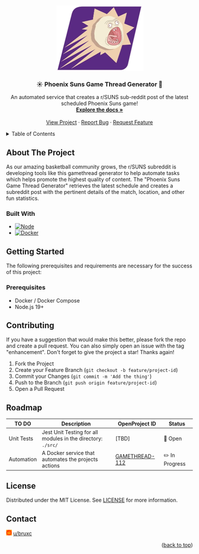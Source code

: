 <!-- PROJECT LOGO -->
<br />
<div align="center">
  <a href="https://github.com/redditsuns/gamethread/">
    <img src="docs/logo.png" alt="Logo" width="235" height="177">
  </a>
  <h3 align="center">☀️ Phoenix Suns Game Thread Generator 🤖</h3>
  <p align="center">
    An automated service that creates a r/SUNS sub-reddit post of the latest scheduled Phoenix Suns game!
    <br />
    <a href="https://github.com/redditsuns/gamethread"><strong>Explore the docs »</strong></a>
    <br />
    <br />
    <a href="https://agile.sunsreddit.net/projects/suns-gamethread-project/">View Project</a>
    ·
    <a href="https://github.com/redditsuns/gamethread/issues">Report Bug</a>
    ·
    <a href="https://github.com/redditsuns/gamethread/issues">Request Feature</a>
  </p>
</div>

<!-- TABLE OF CONTENTS -->
<a name="readme-top"></a>
<details>
  <summary>Table of Contents</summary>
  <ol>
    <li>
      <a href="#about-the-project">About The Project</a>
      <ul>
        <li><a href="#built-with">Built With</a></li>
      </ul>
    </li>
    <li>
      <a href="#getting-started">Getting Started</a>
      <ul>
        <li><a href="#prerequisites">Prerequisites</a></li>
      </ul>
    </li>
    <li><a href="#contributing">Contributing</a></li>
    <li><a href="#roadmap">Roadmap</a></li>
        <li><a href="#license">License</a></li>
    <li><a href="#contact">Contact</a></li>
  </ol>
</details>

<!-- ABOUT THE PROJECT -->
## About The Project
As our amazing basketball community grows, the r/SUNS subreddit is developing tools like 
this gamethread generator to help automate tasks which helps promote the highest quality of content.
The "Phoenix Suns Game Thread Generator" retrieves the latest schedule and creates a subreddit post
with the pertinent details of the match, location, and other fun statistics.

<!-- BUILD WITH -->
### Built With
* [![Node][node-shield]][node-url]
* [![Docker][docker-shield]][docker-url]

<!-- GETTING STARTED -->
## Getting Started
The following prerequisites and requirements are necessary for the success of this project:

<!-- Prerequisities -->
### Prerequisites
* Docker / Docker Compose
* Node.js 19+

<!-- CONTRIBUTING -->
## Contributing
If you have a suggestion that would make this better, please fork the repo and create a pull request. You can also simply open an issue with the tag "enhancement".
Don't forget to give the project a star! Thanks again!

1. Fork the Project
2. Create your Feature Branch (`git checkout -b feature/project-id`)
3. Commit your Changes (`git commit -m 'Add the thing'`)
4. Push to the Branch (`git push origin feature/project-id`)
5. Open a Pull Request

<!-- ROADMAP -->
## Roadmap

| TO DO      | Description                                                  | OpenProject ID           | Status        |
| --         | --                                                           | --                       | --            |
| Unit Tests | Jest Unit Testing for all modules in the directory: `./src/` | [TBD]                    | 📑 Open       | 
| Automation | A Docker service that automates the projects actions         | [GAMETHREAD-112][rm-112] | ✏️ In Progress |

<!-- LICENSE -->
## License
Distributed under the MIT License. See [LICENSE][license-url] for more information.

<!-- CONTACT -->
## Contact
<html>
  <body>
    <p><img src="./docs/reddit.svg" style="width:3%; filter: invert(32%) sepia(91%) saturate(2585%) hue-rotate(0deg) brightness(100%) contrast(110%);"> 
    <a href="https://reddit.com/u/bruxc/">u/bruxc</a>
    </p>
  </body>
</html>

<p align="right">(<a href="#readme-top">back to top</a>)</p>

<!-- MARKDOWN LINKS -->
  <!-- Shields -->
  [docker-shield]: https://img.shields.io/badge/Docker-%5E20.10.21-green?style=appveyor&logo=docker
  [docker-url]:    https://docs.docker.com/compose/
  [linux-shield]:  https://img.shields.io/badge/Linux-%5E22.04.1-blue?style=appveyor&logo=linux
  [linux-url]:     https://docs.ubuntu.com/
  [node-shield]:   https://img.shields.io/badge/Node.js-%5E19.1.0-green?style=appveyor&logo=nodedotjs
  [node-url]:      https://nodejs.org/en/docs/
  [reddit-shield]: ./docs/reddit.svg
  [rm-112]:        https://agile.sunsreddit.net/projects/suns-gamethread-project/work_packages/details/112/

  <!-- License -->
  [license-url]: LICENSE

